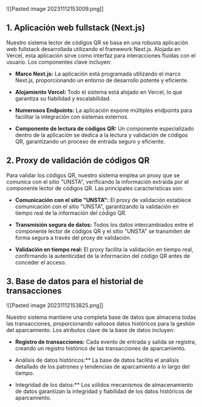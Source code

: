 ![[Pasted image 20231112153009.png]]
## 1. Aplicación web fullstack (Next.js)

Nuestro sistema lector de códigos QR se basa en una robusta aplicación web fullstack desarrollada utilizando el framework Next.js. Alojada en Vercel, esta aplicación sirve como interfaz para interacciones fluidas con el usuario. Los componentes clave incluyen:

- **Marco Next.js:** La aplicación está programada utilizando el marco Next.js, proporcionando un entorno de desarrollo potente y eficiente.

- **Alojamiento Vercel:** Todo el sistema está alojado en Vercel, lo que garantiza su fiabilidad y escalabilidad.

- **Numerosos Endpoints:** La aplicación expone múltiples endpoints para facilitar la integración con sistemas externos.

- **Componente de lectura de códigos QR:** Un componente especializado dentro de la aplicación se dedica a la lectura y validación de códigos QR, garantizando un proceso de entrada seguro y eficiente.

## 2. Proxy de validación de códigos QR

Para validar los códigos QR, nuestro sistema emplea un proxy que se comunica con el sitio "UNSTA", verificando la información extraída por el componente lector de códigos QR. Las principales características son:

- **Comunicación con el sitio "UNSTA":** El proxy de validación establece comunicación con el sitio "UNSTA", garantizando la validación en tiempo real de la información del código QR.

- **Transmisión segura de datos:** Todos los datos intercambiados entre el componente lector de códigos QR y el sitio "UNSTA" se transmiten de forma segura a través del proxy de validación.

- **Validación en tiempo real:** El proxy facilita la validación en tiempo real, confirmando la autenticidad de la información del código QR antes de conceder el acceso.

## 3. Base de datos para el historial de transacciones

![[Pasted image 20231112153825.png]]

Nuestro sistema mantiene una completa base de datos que almacena todas las transacciones, proporcionando valiosos datos históricos para la gestión del aparcamiento. Los atributos clave de la base de datos incluyen:

- **Registro de transacciones:** Cada evento de entrada y salida se registra, creando un registro histórico de las transacciones de aparcamiento.

- Análisis de datos históricos:** La base de datos facilita el análisis detallado de los patrones y tendencias de aparcamiento a lo largo del tiempo.

- Integridad de los datos:** Los sólidos mecanismos de almacenamiento de datos garantizan la integridad y fiabilidad de los datos históricos de aparcamiento.
